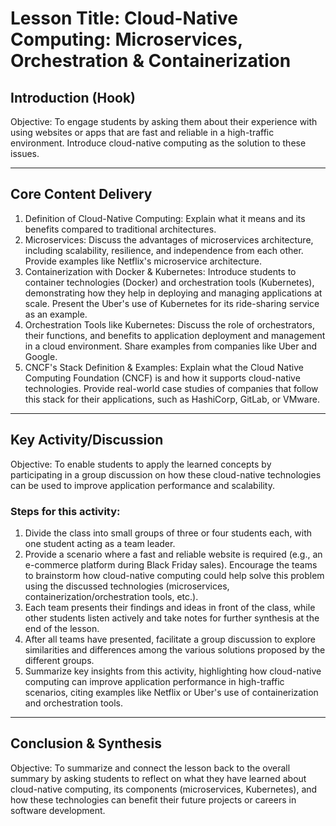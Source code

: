 # Lesson Title: Cloud-Native Computing: Microservices, Orchestration & Containerization

## Introduction (Hook)
Objective: To engage students by asking them about their experience with using websites or apps that are fast and reliable in a high-traffic environment. Introduce cloud-native computing as the solution to these issues. 

---

## Core Content Delivery
1. Definition of Cloud-Native Computing: Explain what it means and its benefits compared to traditional architectures.
2. Microservices: Discuss the advantages of microservices architecture, including scalability, resilience, and independence from each other. Provide examples like Netflix's microservice architecture.
3. Containerization with Docker & Kubernetes: Introduce students to container technologies (Docker) and orchestration tools (Kubernetes), demonstrating how they help in deploying and managing applications at scale. Present the Uber's use of Kubernetes for its ride-sharing service as an example. 
4. Orchestration Tools like Kubernetes: Discuss the role of orchestrators, their functions, and benefits to application deployment and management in a cloud environment. Share examples from companies like Uber and Google.
5. CNCF's Stack Definition & Examples: Explain what the Cloud Native Computing Foundation (CNCF) is and how it supports cloud-native technologies. Provide real-world case studies of companies that follow this stack for their applications, such as HashiCorp, GitLab, or VMware. 

---

## Key Activity/Discussion
Objective: To enable students to apply the learned concepts by participating in a group discussion on how these cloud-native technologies can be used to improve application performance and scalability. 

### Steps for this activity:
1. Divide the class into small groups of three or four students each, with one student acting as a team leader.
2. Provide a scenario where a fast and reliable website is required (e.g., an e-commerce platform during Black Friday sales). Encourage the teams to brainstorm how cloud-native computing could help solve this problem using the discussed technologies (microservices, containerization/orchestration tools, etc.).
3. Each team presents their findings and ideas in front of the class, while other students listen actively and take notes for further synthesis at the end of the lesson. 
4. After all teams have presented, facilitate a group discussion to explore similarities and differences among the various solutions proposed by the different groups.
5. Summarize key insights from this activity, highlighting how cloud-native computing can improve application performance in high-traffic scenarios, citing examples like Netflix or Uber's use of containerization and orchestration tools.

---

## Conclusion & Synthesis
Objective: To summarize and connect the lesson back to the overall summary by asking students to reflect on what they have learned about cloud-native computing, its components (microservices, Kubernetes), and how these technologies can benefit their future projects or careers in software development.